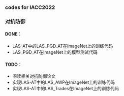 ### codes for IACC2022
### 对抗防御

#### DONE：
* LAS-AT中的LAS_PGD_AT在ImageNet上的训练代码
* LAS_PGD_AT在ImageNet上的模型测试代码


#### TODO：
* 阅读相关对抗防御论文
* 实现LAS-AT中的LAS_AWP在ImageNet上的训练代码
* 实现LAS-AT中的LAS_Trades在ImageNet上的训练代码